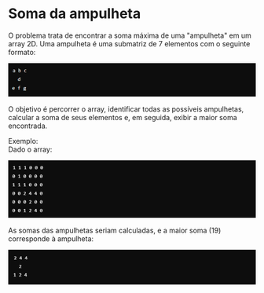 # Soma da ampulheta

O problema trata de encontrar a soma máxima de uma "ampulheta" em um array 2D. Uma ampulheta é uma submatriz de 7 elementos com o seguinte formato:

![imagens/ampulheta1.png](imagens/ampulheta1.png)

O objetivo é percorrer o array, identificar todas as possíveis ampulhetas, calcular a soma de seus elementos e, em seguida, exibir a maior soma encontrada.

Exemplo:\
Dado o array:

![imagens/ampulheta2.png](imagens/ampulheta2.png)

As somas das ampulhetas seriam calculadas, e a maior soma (19) corresponde à ampulheta:

![imagens/ampulheta3.png](imagens/ampulheta3.png)

